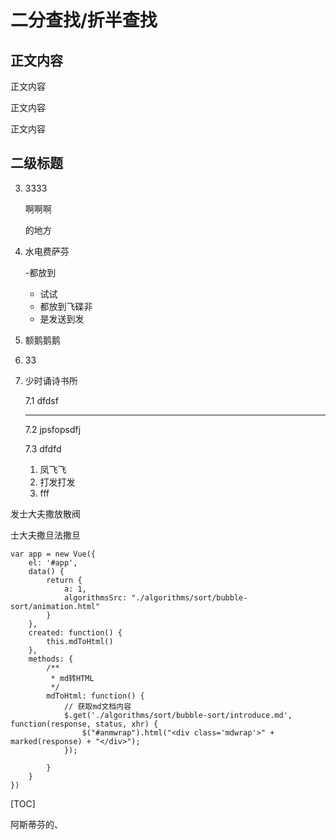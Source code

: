 # 二分查找/折半查找

## 正文内容

正文内容

正文内容

正文内容

## 二级标题


3. 3333

   啊啊啊

   的地方

4. 水电费萨芬

   -都放到

   - 试试
   - 都放到飞碟非
   - 是发送到发

5. 额鹅鹅鹅

6. 33   

7. 少时诵诗书所

   7.1 dfdsf 
   
   ---
   
   7.2  jpsfopsdfj 
   
   7.3 dfdfd 
   
   
   
   1. 凤飞飞
   2. 打发打发
   3. fff

发士大夫撒放散阀

士大夫撒旦法撒旦

```
var app = new Vue({
	el: '#app',
	data() {
		return {
			a: 1,
			algorithmsSrc: "./algorithms/sort/bubble-sort/animation.html"
		}
	},
	created: function() {
		this.mdToHtml()
	},
	methods: {
		/**
		 * md转HTML
		 */
		mdToHtml: function() {
			// 获取md文档内容
			$.get('./algorithms/sort/bubble-sort/introduce.md', function(response, status, xhr) {
				$("#anmwrap").html("<div class='mdwrap'>" + marked(response) + "</div>");
			});

		}
	}
})

```

[TOC]

阿斯蒂芬的、